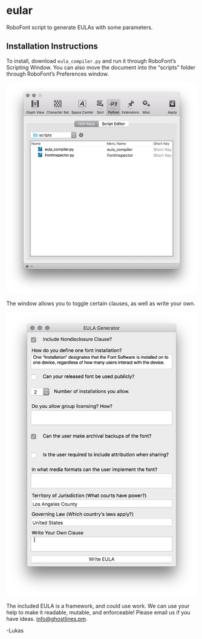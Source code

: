 # eular
RoboFont script to generate EULAs with some parameters. 

## Installation Instructions
To install, download `eula_compiler.py` and run it through RoboFont’s Scripting Window. You can also move the document into the “scripts” folder through RoboFont’s Preferences window. 

![](preferences.png)

The window allows you to toggle certain clauses, as well as write your own. 

![](screenshot.png)

The included EULA is a framework, and could use work. We can use your help to make it readable, mutable, and enforceable! Please email us if you have ideas. info@ghostlines.pm.

-Lukas